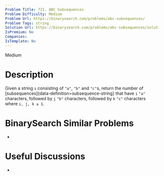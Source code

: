 ```yaml
---
Problem Title: 721. ABC Subsequences
Problem Difficulty: Medium
Problem Url: https://binarysearch.com/problems/abc-subsequences/
Problem Tags: string
Solution Url: https://binarysearch.com/problems/abc-subsequences/solutions/
IsPremium: No
Companies: 
IsTemplate: No
---
```


<span style="color: ;">Medium</span>

# Description

Given a string `s` consisting of `"a"`, `"b"` and `"c"`s, return the number of [subsequences]{data-definition=subsequence-string} that have `i` `"a"` characters, followed by `j` `"b"` characters, followed by `k` `"c"` characters where `i, j, k ≥ 1`.

# BinarySearch Similar Problems

- []()

# Useful Discussions

- []()
